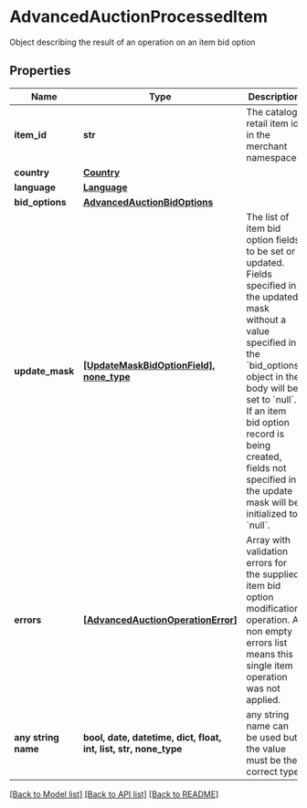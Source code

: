 # AdvancedAuctionProcessedItem

Object describing the result of an operation on an item bid option

## Properties
Name | Type | Description | Notes
------------ | ------------- | ------------- | -------------
**item_id** | **str** | The catalog retail item id in the merchant namespace | 
**country** | [**Country**](Country.md) |  | 
**language** | [**Language**](Language.md) |  | 
**bid_options** | [**AdvancedAuctionBidOptions**](AdvancedAuctionBidOptions.md) |  | 
**update_mask** | [**[UpdateMaskBidOptionField], none_type**](UpdateMaskBidOptionField.md) | The list of item bid option fields to be set or updated. Fields specified in the updated mask without a value specified in the &#x60;bid_options&#x60; object in the body will be set to &#x60;null&#x60;. If an item bid option record is being created, fields not specified in the update mask will be initialized to &#x60;null&#x60;. | 
**errors** | [**[AdvancedAuctionOperationError]**](AdvancedAuctionOperationError.md) | Array with validation errors for the supplied item bid option modification operation. A non empty errors list means this single item operation was not applied. | [optional] 
**any string name** | **bool, date, datetime, dict, float, int, list, str, none_type** | any string name can be used but the value must be the correct type | [optional]

[[Back to Model list]](../README.md#documentation-for-models) [[Back to API list]](../README.md#documentation-for-api-endpoints) [[Back to README]](../README.md)


